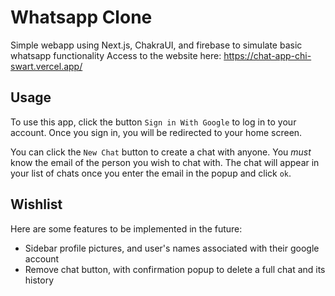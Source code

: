 # Whatsapp Clone

Simple webapp using Next.js, ChakraUI, and firebase to simulate basic whatsapp functionality
Access to the website here: https://chat-app-chi-swart.vercel.app/

## Usage

To use this app, click the button `Sign in With Google` to log in to your account. Once you sign in, you will be redirected to your home screen.

You can click the `New Chat` button to create a chat with anyone. You _must_ know the email of the person you wish to chat with. The chat will appear in your list of chats once you enter the email in the popup and click `ok`.


## Wishlist

Here are some features to be implemented in the future:
- Sidebar profile pictures, and user's names associated with their google account
- Remove chat button, with confirmation popup to delete a full chat and its history
